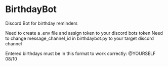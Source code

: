 # BirthdayBot
Discord Bot for birthday reminders

Need to create a .env file and assign token to your discord bots token
Need to change message_channel_id in birthdaybot.py to your target discord channel

Entered birthdays must be in this format to work correctly: @YOURSELF 08/10
